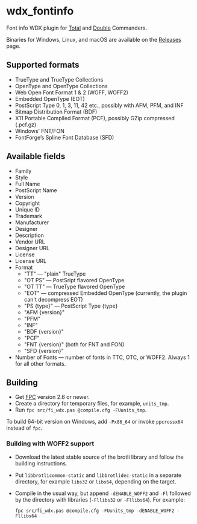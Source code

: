 # wdx_fontinfo

Font info WDX plugin for [Total][Total Commander]
and [Double][Double Commander] Commanders.

Binaries for Windows, Linux, and macOS are available on the
[Releases](https://github.com/danpla/wdx_fontinfo/releases/latest) page.


## Supported formats

* TrueType and TrueType Collections
* OpenType and OpenType Collections
* Web Open Font Format 1 & 2 (WOFF, WOFF2)
* Embedded OpenType (EOT)
* PostScript Type 0, 1, 3, 11, 42 etc., possibly with AFM, PFM, and INF
* Bitmap Distribution Format (BDF)
* X11 Portable Compiled Format (PCF), possibly GZip compressed (.pcf.gz)
* Windows’ FNT/FON
* FontForge’s Spline Font Database (SFD)


## Available fields

* Family
* Style
* Full Name
* PostScript Name
* Version
* Copyright
* Unique ID
* Trademark
* Manufacturer
* Designer
* Description
* Vendor URL
* Designer URL
* License
* License URL
* Format
    * "TT" — "plain" TrueType
    * "OT PS" — PostSript flavored OpenType
    * "OT TT" — TrueType flavored OpenType
    * "EOT" — compressed Embedded OpenType (currently, the plugin can't
      decompress EOT)
    * "PS {type}" — PostScript Type {type}
    * "AFM {version}"
    * "PFM"
    * "INF"
    * "BDF {version}"
    * "PCF"
    * "FNT {version}" (both for FNT and FON)
    * "SFD {version}"
* Number of Fonts — number of fonts in TTC, OTC, or WOFF2. Always 1 for all
  other formats.


## Building

* Get [FPC](https://www.freepascal.org/) version 2.6 or newer.
* Create a directory for temporary files, for example, `units_tmp`.
* Run `fpc src/fi_wdx.pas @compile.cfg -FUunits_tmp`.

To build 64-bit version on Windows, add `-Px86_64` or invoke `ppcrossx64`
instead of `fpc`.

### Building with WOFF2 support

 *   Download the latest stable source of the brotli library and
     follow the building instructions.

 *   Put `libbrotlicommon-static` and `libbrotlidec-static` in a separate
     directory, for example `libs32` or `libs64`, depending on the target.

 *   Compile in the usual way, but append `-dENABLE_WOFF2` and `-Fl`
     followed by the directory with libraries (`-Fllibs32` or
     `-Fllibs64`). For example:

         fpc src/fi_wdx.pas @compile.cfg -FUunits_tmp -dENABLE_WOFF2 -Fllibs64


[Total Commander]: http://www.ghisler.com/
[Double Commander]: http://doublecmd.sourceforge.net/
